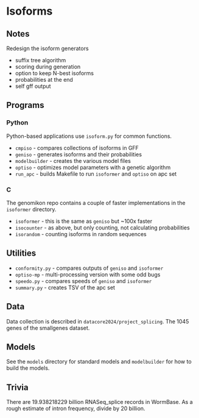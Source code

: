 Isoforms
========

## Notes ##

Redesign the isoform generators

- suffix tree algorithm
- scoring during generation
- option to keep N-best isoforms
- probabilities at the end
- self gff output

## Programs ##

### Python

Python-based applications use `isoform.py` for common functions.

+ `cmpiso` - compares collections of isoforms in GFF
+ `geniso` - generates isoforms and their probabilities
+ `modelbuilder` - creates the various model files
+ `optiso` - optimizes model parameters with a genetic algorithm
+ `run_apc` - builds Makefile to run `isoformer` and `optiso` on apc set

### C

The genomikon repo contains a couple of faster implementations in the
`isoformer` directory.

+ `isoformer` - this is the same as `geniso` but ~100x faster
+ `isocounter` - as above, but only counting, not calculating probabilities
+ `isorandom` - counting isoforms in random sequences

## Utilities ##

+ `conformity.py` - compares outputs of `geniso` and `isoformer`
+ `optiso-mp` - multi-processing version with some odd bugs
+ `speedo.py` - compares speeds of `geniso` and `isoformer`
+ `summary.py` - creates TSV of the apc set

## Data ##

Data collection is described in `datacore2024/project_splicing`. The 1045 genes
of the smallgenes dataset.

## Models ##

See the `models` directory for standard models and `modelbuilder` for how to
build the models.

## Trivia ##

There are 19.938218229 billion RNASeq_splice records in WormBase. As a rough
estimate of intron frequency, divide by 20 billion.
